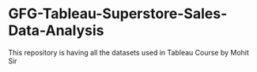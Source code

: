 # GFG-Tableau-Superstore-Sales-Data-Analysis
This repository is having all the datasets used in Tableau Course by Mohit Sir
